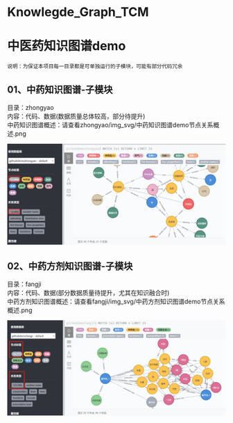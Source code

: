# Knowlegde_Graph_TCM
# 中医药知识图谱demo
    说明：为保证本项目每一目录都是可单独运行的子模块，可能有部分代码冗余

## 01、中药知识图谱-子模块
   目录：zhongyao  
   内容：代码、数据(数据质量总体较高，部分待提升)  
   中药知识图谱概述：请查看zhongyao/img_svg/中药知识图谱demo节点关系概述.png  
   
   ![中药知识图谱demo节点关系概述图](https://github.com/fengxi177/Knowlegde_Graph_TCM/blob/main/zhongyao/img_svg/%E4%B8%AD%E8%8D%AF%E7%9F%A5%E8%AF%86%E5%9B%BE%E8%B0%B1demo%E8%8A%82%E7%82%B9%E5%85%B3%E7%B3%BB%E6%A6%82%E8%BF%B0.png)
  
  
## 02、中药方剂知识图谱-子模块
   目录：fangji  
   内容：代码、数据(部分数据质量待提升，尤其在知识融合时)  
   中药方剂知识图谱概述：请查看fangji/img_svg/中药方剂知识图谱demo节点关系概述.png  
   
   ![中药方剂知识图谱demo节点关系概述图](https://github.com/fengxi177/Knowlegde_Graph_TCM/blob/main/fangji/img_svg/%E4%B8%AD%E8%8D%AF%E6%96%B9%E5%89%82%E7%9F%A5%E8%AF%86%E5%9B%BE%E8%B0%B1demo%E8%8A%82%E7%82%B9%E5%85%B3%E7%B3%BB%E6%A6%82%E8%BF%B0.png)
   

